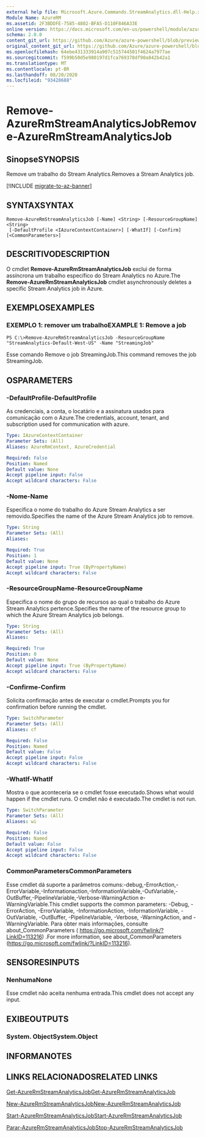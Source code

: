 ```yaml
---
external help file: Microsoft.Azure.Commands.StreamAnalytics.dll-Help.xml
Module Name: AzureRM
ms.assetid: 2F3BDDFE-7585-4802-BFA5-D110F846A33E
online version: https://docs.microsoft.com/en-us/powershell/module/azurerm.streamanalytics/remove-azurermstreamanalyticsjob
schema: 2.0.0
content_git_url: https://github.com/Azure/azure-powershell/blob/preview/src/ResourceManager/StreamAnalytics/Commands.StreamAnalytics/help/Remove-AzureRmStreamAnalyticsJob.md
original_content_git_url: https://github.com/Azure/azure-powershell/blob/preview/src/ResourceManager/StreamAnalytics/Commands.StreamAnalytics/help/Remove-AzureRmStreamAnalyticsJob.md
ms.openlocfilehash: 64ebe431333914a907c515744501f4624a7977ae
ms.sourcegitcommit: f599b50d5e980197d1fca769378df90a842b42a1
ms.translationtype: MT
ms.contentlocale: pt-BR
ms.lasthandoff: 08/20/2020
ms.locfileid: "93428688"
---
```

# <span data-ttu-id="59e41-101">Remove-AzureRmStreamAnalyticsJob</span><span class="sxs-lookup"><span data-stu-id="59e41-101">Remove-AzureRmStreamAnalyticsJob</span></span>

## <span data-ttu-id="59e41-102">Sinopse</span><span class="sxs-lookup"><span data-stu-id="59e41-102">SYNOPSIS</span></span>
<span data-ttu-id="59e41-103">Remove um trabalho do Stream Analytics.</span><span class="sxs-lookup"><span data-stu-id="59e41-103">Removes a Stream Analytics job.</span></span>

[!INCLUDE [migrate-to-az-banner](../../includes/migrate-to-az-banner.md)]

## <span data-ttu-id="59e41-104">SYNTAX</span><span class="sxs-lookup"><span data-stu-id="59e41-104">SYNTAX</span></span>

```
Remove-AzureRmStreamAnalyticsJob [-Name] <String> [-ResourceGroupName] <String>
 [-DefaultProfile <IAzureContextContainer>] [-WhatIf] [-Confirm] [<CommonParameters>]
```

## <span data-ttu-id="59e41-105">DESCRITIVO</span><span class="sxs-lookup"><span data-stu-id="59e41-105">DESCRIPTION</span></span>
<span data-ttu-id="59e41-106">O cmdlet **Remove-AzureRmStreamAnalyticsJob** exclui de forma assíncrona um trabalho específico do Stream Analytics no Azure.</span><span class="sxs-lookup"><span data-stu-id="59e41-106">The **Remove-AzureRmStreamAnalyticsJob** cmdlet asynchronously deletes a specific Stream Analytics job in Azure.</span></span>

## <span data-ttu-id="59e41-107">EXEMPLOS</span><span class="sxs-lookup"><span data-stu-id="59e41-107">EXAMPLES</span></span>

### <span data-ttu-id="59e41-108">EXEMPLO 1: remover um trabalho</span><span class="sxs-lookup"><span data-stu-id="59e41-108">EXAMPLE 1: Remove a job</span></span>
```
PS C:\>Remove-AzureRmStreamAnalyticsJob -ResourceGroupName "StreamAnalytics-Default-West-US" -Name "StreamingJob"
```

<span data-ttu-id="59e41-109">Esse comando Remove o job StreamingJob.</span><span class="sxs-lookup"><span data-stu-id="59e41-109">This command removes the job StreamingJob.</span></span>

## <span data-ttu-id="59e41-110">OS</span><span class="sxs-lookup"><span data-stu-id="59e41-110">PARAMETERS</span></span>

### <span data-ttu-id="59e41-111">-DefaultProfile</span><span class="sxs-lookup"><span data-stu-id="59e41-111">-DefaultProfile</span></span>
<span data-ttu-id="59e41-112">As credenciais, a conta, o locatário e a assinatura usados para comunicação com o Azure.</span><span class="sxs-lookup"><span data-stu-id="59e41-112">The credentials, account, tenant, and subscription used for communication with azure.</span></span>

```yaml
Type: IAzureContextContainer
Parameter Sets: (All)
Aliases: AzureRmContext, AzureCredential

Required: False
Position: Named
Default value: None
Accept pipeline input: False
Accept wildcard characters: False
```

### <span data-ttu-id="59e41-113">-Nome</span><span class="sxs-lookup"><span data-stu-id="59e41-113">-Name</span></span>
<span data-ttu-id="59e41-114">Especifica o nome do trabalho do Azure Stream Analytics a ser removido.</span><span class="sxs-lookup"><span data-stu-id="59e41-114">Specifies the name of the Azure Stream Analytics job to remove.</span></span>

```yaml
Type: String
Parameter Sets: (All)
Aliases: 

Required: True
Position: 1
Default value: None
Accept pipeline input: True (ByPropertyName)
Accept wildcard characters: False
```

### <span data-ttu-id="59e41-115">-ResourceGroupName</span><span class="sxs-lookup"><span data-stu-id="59e41-115">-ResourceGroupName</span></span>
<span data-ttu-id="59e41-116">Especifica o nome do grupo de recursos ao qual o trabalho do Azure Stream Analytics pertence.</span><span class="sxs-lookup"><span data-stu-id="59e41-116">Specifies the name of the resource group to which the Azure Stream Analytics job belongs.</span></span>

```yaml
Type: String
Parameter Sets: (All)
Aliases: 

Required: True
Position: 0
Default value: None
Accept pipeline input: True (ByPropertyName)
Accept wildcard characters: False
```

### <span data-ttu-id="59e41-117">-Confirme</span><span class="sxs-lookup"><span data-stu-id="59e41-117">-Confirm</span></span>
<span data-ttu-id="59e41-118">Solicita confirmação antes de executar o cmdlet.</span><span class="sxs-lookup"><span data-stu-id="59e41-118">Prompts you for confirmation before running the cmdlet.</span></span>

```yaml
Type: SwitchParameter
Parameter Sets: (All)
Aliases: cf

Required: False
Position: Named
Default value: False
Accept pipeline input: False
Accept wildcard characters: False
```

### <span data-ttu-id="59e41-119">-WhatIf</span><span class="sxs-lookup"><span data-stu-id="59e41-119">-WhatIf</span></span>
<span data-ttu-id="59e41-120">Mostra o que aconteceria se o cmdlet fosse executado.</span><span class="sxs-lookup"><span data-stu-id="59e41-120">Shows what would happen if the cmdlet runs.</span></span>
<span data-ttu-id="59e41-121">O cmdlet não é executado.</span><span class="sxs-lookup"><span data-stu-id="59e41-121">The cmdlet is not run.</span></span>

```yaml
Type: SwitchParameter
Parameter Sets: (All)
Aliases: wi

Required: False
Position: Named
Default value: False
Accept pipeline input: False
Accept wildcard characters: False
```

### <span data-ttu-id="59e41-122">CommonParameters</span><span class="sxs-lookup"><span data-stu-id="59e41-122">CommonParameters</span></span>
<span data-ttu-id="59e41-123">Esse cmdlet dá suporte a parâmetros comuns:-debug,-ErrorAction,-ErrorVariable,-Informationaction,-InformationVariable,-OutVariable,-OutBuffer,-PipelineVariable,-Verbose-WarningAction e-WarningVariable.</span><span class="sxs-lookup"><span data-stu-id="59e41-123">This cmdlet supports the common parameters: -Debug, -ErrorAction, -ErrorVariable, -InformationAction, -InformationVariable, -OutVariable, -OutBuffer, -PipelineVariable, -Verbose, -WarningAction, and -WarningVariable.</span></span> <span data-ttu-id="59e41-124">Para obter mais informações, consulte about_CommonParameters ( https://go.microsoft.com/fwlink/?LinkID=113216) .</span><span class="sxs-lookup"><span data-stu-id="59e41-124">For more information, see about_CommonParameters (https://go.microsoft.com/fwlink/?LinkID=113216).</span></span>

## <span data-ttu-id="59e41-125">SENSORES</span><span class="sxs-lookup"><span data-stu-id="59e41-125">INPUTS</span></span>

### <span data-ttu-id="59e41-126">Nenhuma</span><span class="sxs-lookup"><span data-stu-id="59e41-126">None</span></span>
<span data-ttu-id="59e41-127">Esse cmdlet não aceita nenhuma entrada.</span><span class="sxs-lookup"><span data-stu-id="59e41-127">This cmdlet does not accept any input.</span></span>

## <span data-ttu-id="59e41-128">EXIBE</span><span class="sxs-lookup"><span data-stu-id="59e41-128">OUTPUTS</span></span>

### <span data-ttu-id="59e41-129">System. Object</span><span class="sxs-lookup"><span data-stu-id="59e41-129">System.Object</span></span>

## <span data-ttu-id="59e41-130">INFORMA</span><span class="sxs-lookup"><span data-stu-id="59e41-130">NOTES</span></span>

## <span data-ttu-id="59e41-131">LINKS RELACIONADOS</span><span class="sxs-lookup"><span data-stu-id="59e41-131">RELATED LINKS</span></span>

[<span data-ttu-id="59e41-132">Get-AzureRmStreamAnalyticsJob</span><span class="sxs-lookup"><span data-stu-id="59e41-132">Get-AzureRmStreamAnalyticsJob</span></span>](./Get-AzureRmStreamAnalyticsJob.md)

[<span data-ttu-id="59e41-133">New-AzureRmStreamAnalyticsJob</span><span class="sxs-lookup"><span data-stu-id="59e41-133">New-AzureRmStreamAnalyticsJob</span></span>](./New-AzureRmStreamAnalyticsJob.md)

[<span data-ttu-id="59e41-134">Start-AzureRmStreamAnalyticsJob</span><span class="sxs-lookup"><span data-stu-id="59e41-134">Start-AzureRmStreamAnalyticsJob</span></span>](./Start-AzureRmStreamAnalyticsJob.md)

[<span data-ttu-id="59e41-135">Parar-AzureRmStreamAnalyticsJob</span><span class="sxs-lookup"><span data-stu-id="59e41-135">Stop-AzureRmStreamAnalyticsJob</span></span>](./Stop-AzureRmStreamAnalyticsJob.md)


